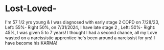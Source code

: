 # Lost-Loved-
  I'm 57 1/2 yrs young &amp; I was diagnosed with early stage 2 COPD on 7/28/23,  Left: 55%- Right 50%, on 7/31/2024, I have late stage 2 , Left: 50%- Right: 45%, I was given 5 to 7 years! I thought I had a second chance, all my Love wasted on a narcissistic apprentice he's been around a narcissist  for yrs! I have become his KARMA!
